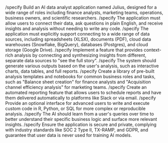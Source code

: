 /specify Build an AI data analyst application named Julius, designed for a wide range of roles including finance analysts, marketing teams, operations, business owners, and scientific researchers.
/specify The application must allow users to connect their data, ask questions in plain English, and receive insights and analysis without needing to write any code.
/specify The application must explicitly support connecting to a wide range of data sources, including spreadsheets (XLSX), documents (PDF), cloud data warehouses (Snowflake, BigQuery), databases (Postgres), and cloud storage (Google Drive).
/specify Implement a feature that provides context-rich analysis by connecting and synthesizing insights from different, separate data sources to "see the full story".
/specify The system should generate various outputs based on the user's analysis, such as interactive charts, data tables, and full reports.
/specify Create a library of pre-built analysis templates and notebooks for common business roles and tasks, such as "Balance sheet creation" for finance analysts and "Acquisition channel efficiency analysis" for marketing teams.
/specify Create an automated reporting feature that allows users to schedule reports and have them delivered automatically to platforms like Slack or via email.
/specify Provide an optional interface for advanced users to write and execute custom code in R, Python, or SQL for more complex or reproducible analysis.
/specify The AI should learn from a user's queries over time to better understand their specific business logic and surface more relevant insights.
/specify Ensure the application is secure and private, complying with industry standards like SOC 2 Type II, TX-RAMP, and GDPR, and guarantee that user data is never used for training AI models.
